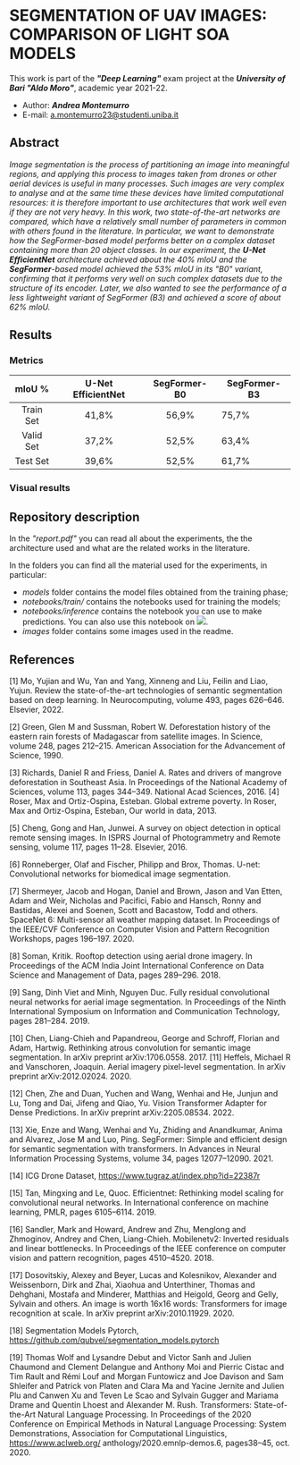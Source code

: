 # SEGMENTATION OF UAV IMAGES: COMPARISON OF LIGHT SOA MODELS

This work is part of the **_"Deep Learning"_** exam project at the **_University of Bari "Aldo Moro"_**, academic year 2021-22.

* Author: **_Andrea Montemurro_**
* E-mail: <a.montemurro23@studenti.uniba.it>

## Abstract

_Image segmentation is the process of partitioning an image into meaningful regions, and applying this process to images taken from drones or other aerial devices is useful in many processes. Such images are very complex to analyse and at the same time these devices have limited computational resources: it is therefore important to use architectures that work well even if they are not very heavy.
In this work, two state-of-the-art networks are compared, which have a relatively small number of parameters in common with others found in the literature. In particular, we want to demonstrate how the SegFormer-based model performs better on a complex dataset containing more than 20 object classes.
In our experiment, the **U-Net EfficientNet** architecture achieved about the 40% mIoU and the  **SegFormer**-based model achieved the 53% mIoU in its "B0" variant, confirming that it performs very well on such complex datasets due to the structure of its encoder.
Later, we also wanted to see the performance of a less lightweight variant of SegFormer (B3) and achieved a score of about 62% mIoU._

## Results

### Metrics

|   mIoU %  | U-Net EfficientNet | SegFormer-B0 | SegFormer-B3 |
|:---------:|:-----:|:------------:|--------------|
| Train Set | 41,8% |     56,9%    |     75,7%    |
| Valid Set | 37,2% |     52,5%    |     63,4%    |
|  Test Set | 39,6% |     52,5%    |     61,7%    |

### Visual results


## Repository description

In the _"report.pdf"_ you can read all about the experiments, the the architecture used and what are the related works in the literature.

In the folders you can find all the material used for the experiments, in particular:

* _models_ folder contains the model files obtained from the training phase;
* _notebooks/train/_ contains the notebooks used for training the models;
* _notebooks/inference_ contains the notebook you can use to make predictions. You can also use this notebook on [![](https://img.shields.io/badge/kaggle-notebook-blue)]([https://www.kaggle.com/jesperdramsch/intro-to-deep-fakes-videos-and-metadata-eda](https://www.kaggle.com/code/andreamontemurro/drone-semantic-segmentation-inference)).
* _images_ folder contains some images used in the readme.

## References

[1] Mo, Yujian and Wu, Yan and Yang, Xinneng and Liu, Feilin and Liao, Yujun. Review the state-of-the-art
technologies of semantic segmentation based on deep learning. In Neurocomputing, volume 493, pages 626–646.
Elsevier, 2022.

[2] Green, Glen M and Sussman, Robert W. Deforestation history of the eastern rain forests of Madagascar from
satellite images. In Science, volume 248, pages 212–215. American Association for the Advancement of Science, 1990.

[3] Richards, Daniel R and Friess, Daniel A. Rates and drivers of mangrove deforestation in Southeast Asia. In
Proceedings of the National Academy of Sciences, volume 113, pages 344–349. National Acad Sciences, 2016.
[4] Roser, Max and Ortiz-Ospina, Esteban. Global extreme poverty. In Roser, Max and Ortiz-Ospina, Esteban, Our
world in data, 2013.

[5] Cheng, Gong and Han, Junwei. A survey on object detection in optical remote sensing images. In ISPRS Journal of
Photogrammetry and Remote sensing, volume 117, pages 11–28. Elsevier, 2016.

[6] Ronneberger, Olaf and Fischer, Philipp and Brox, Thomas. U-net: Convolutional networks for biomedical image
segmentation.

[7] Shermeyer, Jacob and Hogan, Daniel and Brown, Jason and Van Etten, Adam and Weir, Nicholas and Pacifici,
Fabio and Hansch, Ronny and Bastidas, Alexei and Soenen, Scott and Bacastow, Todd and others. SpaceNet 6:
Multi-sensor all weather mapping dataset. In Proceedings of the IEEE/CVF Conference on Computer Vision and
Pattern Recognition Workshops, pages 196–197. 2020.

[8] Soman, Kritik. Rooftop detection using aerial drone imagery. In Proceedings of the ACM India Joint International
Conference on Data Science and Management of Data, pages 289–296. 2018.

[9] Sang, Dinh Viet and Minh, Nguyen Duc. Fully residual convolutional neural networks for aerial image segmentation.
In Proceedings of the Ninth International Symposium on Information and Communication Technology, pages
281–284. 2019.

[10] Chen, Liang-Chieh and Papandreou, George and Schroff, Florian and Adam, Hartwig. Rethinking atrous
convolution for semantic image segmentation. In arXiv preprint arXiv:1706.0558. 2017.
[11] Heffels, Michael R and Vanschoren, Joaquin. Aerial imagery pixel-level segmentation. In arXiv preprint
arXiv:2012.02024. 2020.

[12] Chen, Zhe and Duan, Yuchen and Wang, Wenhai and He, Junjun and Lu, Tong and Dai, Jifeng and Qiao, Yu.
Vision Transformer Adapter for Dense Predictions. In arXiv preprint arXiv:2205.08534. 2022.

[13] Xie, Enze and Wang, Wenhai and Yu, Zhiding and Anandkumar, Anima and Alvarez, Jose M and Luo, Ping.
SegFormer: Simple and efficient design for semantic segmentation with transformers. In Advances in Neural
Information Processing Systems, volume 34, pages 12077–12090. 2021.

[14] ICG Drone Dataset, https://www.tugraz.at/index.php?id=22387r

[15] Tan, Mingxing and Le, Quoc. Efficientnet: Rethinking model scaling for convolutional neural networks. In
International conference on machine learning, PMLR, pages 6105–6114. 2019.

[16] Sandler, Mark and Howard, Andrew and Zhu, Menglong and Zhmoginov, Andrey and Chen, Liang-Chieh.
Mobilenetv2: Inverted residuals and linear bottlenecks. In Proceedings of the IEEE conference on computer vision
and pattern recognition, pages 4510–4520. 2018.

[17] Dosovitskiy, Alexey and Beyer, Lucas and Kolesnikov, Alexander and Weissenborn, Dirk and Zhai, Xiaohua
and Unterthiner, Thomas and Dehghani, Mostafa and Minderer, Matthias and Heigold, Georg and Gelly, Sylvain
and others. An image is worth 16x16 words: Transformers for image recognition at scale. In arXiv preprint
arXiv:2010.11929. 2020.

[18] Segmentation Models Pytorch, https://github.com/qubvel/segmentation_models.pytorch

[19] Thomas Wolf and Lysandre Debut and Victor Sanh and Julien Chaumond and Clement Delangue and Anthony
Moi and Pierric Cistac and Tim Rault and Rémi Louf and Morgan Funtowicz and Joe Davison and Sam Shleifer
and Patrick von Platen and Clara Ma and Yacine Jernite and Julien Plu and Canwen Xu and Teven Le Scao and
Sylvain Gugger and Mariama Drame and Quentin Lhoest and Alexander M. Rush. Transformers: State-of-the-Art
Natural Language Processing. In Proceedings of the 2020 Conference on Empirical Methods in Natural Language
Processing: System Demonstrations, Association for Computational Linguistics, https://www.aclweb.org/
anthology/2020.emnlp-demos.6, pages38–45, oct. 2020.

